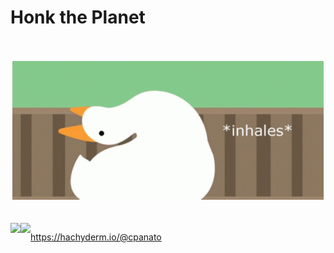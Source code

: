 # Honk the Planet

<div align="center">
    <br>
    <br>
    <img src="https://raw.githubusercontent.com/cpanato/cpanato/main/honk.gif">
    <br>
</div>
<br>
<br>
<a href="https://cpanato.dev">
  <img align="left" src="https://github-readme-stats.vercel.app/api?username=cpanato&show_icons=true&theme=dracula" />
</a>
<a href="https://cpanato.dev">
  <img align="left" src="https://github-readme-stats.vercel.app/api/top-langs/?username=cpanato&hide=html,css&langs_count=10&theme=dracula" />
</a>

https://hachyderm.io/@cpanato
